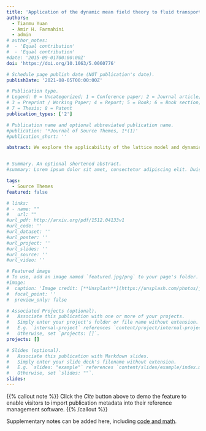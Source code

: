 ```yaml
---
title: 'Application of the dynamic mean field theory to fluid transport in slit pores'
authors:
  - Tianmu Yuan
  - Amir H. Farmahini
  - admin
# author_notes:
#  - 'Equal contribution'
#  - 'Equal contribution'
#date: '2015-09-01T00:00:00Z'
doi: 'https://doi.org/10.1063/5.0060776'

# Schedule page publish date (NOT publication's date).
publishDate: '2021-08-05T00:00:00Z'

# Publication type.
# Legend: 0 = Uncategorized; 1 = Conference paper; 2 = Journal article;
# 3 = Preprint / Working Paper; 4 = Report; 5 = Book; 6 = Book section;
# 7 = Thesis; 8 = Patent
publication_types: ['2']

# Publication name and optional abbreviated publication name.
#publication: '*Journal of Source Themes, 1*(1)'
#publication_short: ''

abstract: We explore the applicability of the lattice model and dynamic mean field theory as a computationally efficient tool to study transport across heterogeneous porous media, such as mixed matrix membranes. As a starting point and to establish some basic definitions of properties analogous to those in the off-lattice systems, we consider transport across simple models of porous materials represented by a slit pore in a chemical potential gradient. Using this simple model, we investigate the distribution of density and flux under steady state conditions, define the permeability across the system, and explore how this property depends on the length of the pore and the solid–fluid interactions. Among other effects, we observe that the flux in the system goes through a maximum as the solid–fluid interaction is varied from weak to strong. This effect is dominated by the behavior of the fluid near the walls and is also confirmed by off-lattice molecular dynamics simulations. We further extend this study to explore transport across heterogeneous slit pore channels composed of two solids with different values of solid–fluid interaction strengths. We demonstrate that the lattice models and dynamic mean field theory provide a useful framework to pose questions on the accuracy and applicability of the classical theories of transport across heterogeneous porous systems.


# Summary. An optional shortened abstract.
#summary: Lorem ipsum dolor sit amet, consectetur adipiscing elit. Duis posuere tellus ac convallis placerat. Proin tincidunt magna sed ex sollicitudin condimentum.

tags:
  - Source Themes
featured: false

# links:
# - name: ""
#   url: ""
#url_pdf: http://arxiv.org/pdf/1512.04133v1
#url_code: ''
#url_dataset: ''
#url_poster: ''
#url_project: ''
#url_slides: ''
#url_source: ''
#url_video: ''

# Featured image
# To use, add an image named `featured.jpg/png` to your page's folder.
#image:
#  caption: 'Image credit: [**Unsplash**](https://unsplash.com/photos/jdD8gXaTZsc)'
#  focal_point: ''
#  preview_only: false

# Associated Projects (optional).
#   Associate this publication with one or more of your projects.
#   Simply enter your project's folder or file name without extension.
#   E.g. `internal-project` references `content/project/internal-project/index.md`.
#   Otherwise, set `projects: []`.
projects: []

# Slides (optional).
#   Associate this publication with Markdown slides.
#   Simply enter your slide deck's filename without extension.
#   E.g. `slides: "example"` references `content/slides/example/index.md`.
#   Otherwise, set `slides: ""`.
slides:
---
```


{{% callout note %}}
Click the _Cite_ button above to demo the feature to enable visitors to import publication metadata into their reference management software.
{{% /callout %}}

Supplementary notes can be added here, including [code and math](https://wowchemy.com/docs/content/writing-markdown-latex/).
